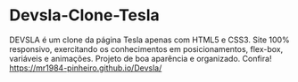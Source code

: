# Devsla-Clone-Tesla

DEVSLA é um clone da página Tesla apenas com HTML5 e CSS3. Site 100% responsivo, exercitando os conhecimentos em posicionamentos, flex-box, variáveis e animações. Projeto de boa aparência e organizado. 
Confira!
https://mr1984-pinheiro.github.io/Devsla/

